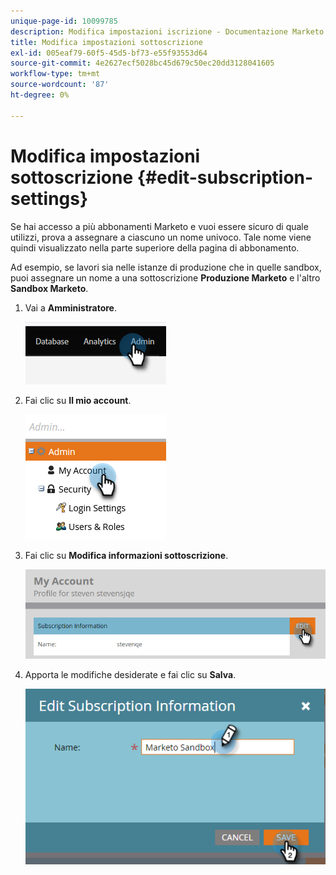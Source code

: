 ```yaml
---
unique-page-id: 10099785
description: Modifica impostazioni iscrizione - Documentazione Marketo - Documentazione del prodotto
title: Modifica impostazioni sottoscrizione
exl-id: 005eaf79-60f5-45d5-bf73-e55f93553d64
source-git-commit: 4e2627ecf5028bc45d679c50ec20dd3128041605
workflow-type: tm+mt
source-wordcount: '87'
ht-degree: 0%

---
```


# Modifica impostazioni sottoscrizione {#edit-subscription-settings}

Se hai accesso a più abbonamenti Marketo e vuoi essere sicuro di quale utilizzi, prova a assegnare a ciascuno un nome univoco. Tale nome viene quindi visualizzato nella parte superiore della pagina di abbonamento.

Ad esempio, se lavori sia nelle istanze di produzione che in quelle sandbox, puoi assegnare un nome a una sottoscrizione **Produzione Marketo** e l&#39;altro **Sandbox Marketo**.

1. Vai a **Amministratore**.

   ![](assets/edit-subscription-settings-1.png)

1. Fai clic su **Il mio account**.

   ![](assets/edit-subscription-settings-2.png)

1. Fai clic su **Modifica informazioni sottoscrizione**.

   ![](assets/edit-subscription-settings-3.png)

1. Apporta le modifiche desiderate e fai clic su **Salva**.

   ![](assets/edit-subscription-settings-4.png)
